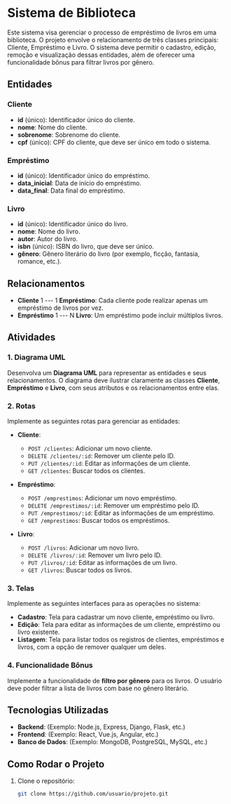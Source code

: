 # Sistema de Biblioteca

Este sistema visa gerenciar o processo de empréstimo de livros em uma biblioteca. O projeto envolve o relacionamento de três classes principais: Cliente, Empréstimo e Livro. O sistema deve permitir o cadastro, edição, remoção e visualização dessas entidades, além de oferecer uma funcionalidade bônus para filtrar livros por gênero.

## Entidades

### Cliente
- **id** (único): Identificador único do cliente.
- **nome**: Nome do cliente.
- **sobrenome**: Sobrenome do cliente.
- **cpf** (único): CPF do cliente, que deve ser único em todo o sistema.

### Empréstimo
- **id** (único): Identificador único do empréstimo.
- **data_inicial**: Data de início do empréstimo.
- **data_final**: Data final do empréstimo.

### Livro
- **id** (único): Identificador único do livro.
- **nome**: Nome do livro.
- **autor**: Autor do livro.
- **isbn** (único): ISBN do livro, que deve ser único.
- **gênero**: Gênero literário do livro (por exemplo, ficção, fantasia, romance, etc.).

## Relacionamentos

- **Cliente** 1 --- 1 **Empréstimo**: Cada cliente pode realizar apenas um empréstimo de livros por vez.
- **Empréstimo** 1 --- N **Livro**: Um empréstimo pode incluir múltiplos livros.

## Atividades

### 1. Diagrama UML
Desenvolva um **Diagrama UML** para representar as entidades e seus relacionamentos. O diagrama deve ilustrar claramente as classes **Cliente**, **Empréstimo** e **Livro**, com seus atributos e os relacionamentos entre elas.

### 2. Rotas
Implemente as seguintes rotas para gerenciar as entidades:

- **Cliente**:
  - `POST /clientes`: Adicionar um novo cliente.
  - `DELETE /clientes/:id`: Remover um cliente pelo ID.
  - `PUT /clientes/:id`: Editar as informações de um cliente.
  - `GET /clientes`: Buscar todos os clientes.

- **Empréstimo**:
  - `POST /emprestimos`: Adicionar um novo empréstimo.
  - `DELETE /emprestimos/:id`: Remover um empréstimo pelo ID.
  - `PUT /emprestimos/:id`: Editar as informações de um empréstimo.
  - `GET /emprestimos`: Buscar todos os empréstimos.

- **Livro**:
  - `POST /livros`: Adicionar um novo livro.
  - `DELETE /livros/:id`: Remover um livro pelo ID.
  - `PUT /livros/:id`: Editar as informações de um livro.
  - `GET /livros`: Buscar todos os livros.

### 3. Telas
Implemente as seguintes interfaces para as operações no sistema:

- **Cadastro**: Tela para cadastrar um novo cliente, empréstimo ou livro.
- **Edição**: Tela para editar as informações de um cliente, empréstimo ou livro existente.
- **Listagem**: Tela para listar todos os registros de clientes, empréstimos e livros, com a opção de remover qualquer um deles.

### 4. Funcionalidade Bônus
Implemente a funcionalidade de **filtro por gênero** para os livros. O usuário deve poder filtrar a lista de livros com base no gênero literário.

## Tecnologias Utilizadas

- **Backend**: (Exemplo: Node.js, Express, Django, Flask, etc.)
- **Frontend**: (Exemplo: React, Vue.js, Angular, etc.)
- **Banco de Dados**: (Exemplo: MongoDB, PostgreSQL, MySQL, etc.)

## Como Rodar o Projeto

1. Clone o repositório:
   ```bash
   git clone https://github.com/usuario/projeto.git
